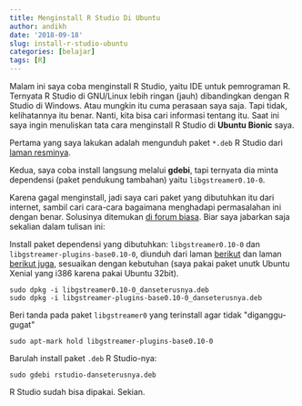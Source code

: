```yaml
---
title: Menginstall R Studio Di Ubuntu
author: andikh
date: '2018-09-18'
slug: install-r-studio-ubuntu
categories: [belajar]
tags: [R]
---
```


Malam ini saya coba menginstall R Studio, yaitu IDE untuk pemrograman R. Ternyata R Studio di GNU/Linux lebih ringan (jauh) dibandingkan dengan R Studio di Windows. Atau mungkin itu cuma perasaan saya saja. Tapi tidak, kelihatannya itu benar. Nanti, kita bisa cari informasi tentang itu. Saat ini saya ingin menuliskan tata cara menginstall R Studio di **Ubuntu Bionic** saya.

Pertama yang saya lakukan adalah mengunduh paket `*.deb` R Studio dari [laman resminya](https://www.rstudio.com/products/rstudio/download/).

Kedua, saya coba install langsung melalui **gdebi**, tapi ternyata dia minta dependensi (paket pendukung tambahan) yaitu `libgstreamer0.10-0`.

Karena gagal menginstall, jadi saya cari paket yang dibutuhkan itu dari internet, sambil cari cara-cara bagaimana menghadapi permasalahan ini dengan benar. Solusinya ditemukan [di forum biasa](http://stackoverflow.com/questions/40413323/ddg#40938717). Biar saya jabarkan saja sekalian dalam tulisan ini:

Install paket dependensi yang dibutuhkan: `libgstreamer0.10-0` dan `libgstreamer-plugins-base0.10-0`, diunduh dari laman [berikut](https://pkgs.org/download/libgstreamer0.10-0) dan laman [berikut juga](https://pkgs.org/download/libgstreamer-plugins-base0.10-0), sesuaikan dengan kebutuhan (saya pakai paket unutk Ubuntu Xenial yang i386 karena pakai Ubuntu 32bit).

```cd Downloads
sudo dpkg -i libgstreamer0.10-0_danseterusnya.deb
sudo dpkg -i libgstreamer-plugins-base0.10-0_danseterusnya.deb
```

Beri tanda pada paket `libgstreamer0` yang terinstall agar tidak "diganggu-gugat"

```sudo apt-mark hold libgstreamer0.10-0
sudo apt-mark hold libgstreamer-plugins-base0.10-0
```

Barulah install paket `.deb` R Studio-nya:

```sudo gdebi rstudio-danseterusnya.deb```

R Studio sudah bisa dipakai. Sekian.
